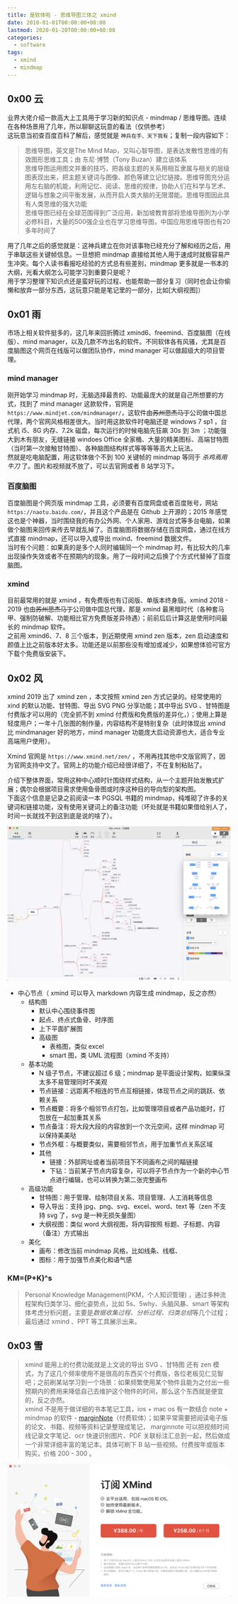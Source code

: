 ```yaml
---
title: 是软体啦 - 思维导图三体之 xmind
date: 2010-01-01T00:00:00+08:00
lastmod: 2020-01-20T00:00:00+08:00
categories:
  - software
tags:
  - xmind
  - mindmap
---
```

## 0x00 云

业界大佬介绍一款高大上工具用于学习新的知识点 - mindmap / 思维导图。连续在各种场景用了几年，所以聊聊这玩意的看法（仅供参考）  
这玩意当初查百度百科了解后，感觉就是 `神兵在手、天下我有`；复制一段内容如下：  

> 思维导图，英文是The Mind Map，又叫心智导图，是表达发散性思维的有效图形思维工具；由 东尼·博赞（Tony Buzan）建立该体系  
> 思维导图运用图文并重的技巧，把各级主题的关系用相互隶属与相关的层级图表现出来，把主题关键词与图像、颜色等建立记忆链接。思维导图充分运用左右脑的机能，利用记忆、阅读、思维的规律，协助人们在科学与艺术、逻辑与想象之间平衡发展，从而开启人类大脑的无限潜能。思维导图因此具有人类思维的强大功能  
> 思维导图已经在全球范围得到广泛应用，新加坡教育部将思维导图列为小学必修科目，大量的500强企业也在学习思维导图，中国应用思维导图也有20多年时间了  

用了几年之后的感觉就是：这神兵建立在你对该事物已经充分了解和经历之后，用于串联这些关键帧信息。一旦想把 mindmap 直接给其他人用于速成时就极容易产生冲突。每个人读书看报吃经验的方式总有些差别，mindmap 更多就是一书本的大纲，光看大纲怎么可能学习到重要只是呢？  
用于学习整理下知识点还是蛮好玩的过程、也能帮助一部分复习（同时也会让你偷懒和放弃一部分东西，这玩意只能是笔记里的一部分，比如[大纲视图]）  

## 0x01 雨

市场上相关软件挺多的，这几年来回折腾过 xmind6、freemind、百度脑图（在线版）、mind manager，以及几款不咋出名的软件。不同软体各有风骚，尤其是百度脑图这个网页在线版可以做团队协作，mind manager 可以做超级大的项目管理。  

### mind manager

刚开始学习 mindmap 时，无脑选择最贵的、功能最庞大的就是自己所想要的方式，找到了 mind manager 这款软件，官网是 `https://www.mindjet.com/mindmanager/`，这软件由~~苏州思杰马丁~~公司做中国总代理，两个官网风格相差很大。当时用这款软件时电脑还是 windows 7 sp1 ，台式机 i5、8G 内存、7.2k 磁盘，每次运行的时候电脑先狂飙 30s 到 3m ；功能强大到木有朋友，无缝链接 windoes Office 全家桶、大量的精美图标、高端甘特图（当时第一次接触甘特图）、各种脑图结构样式等等等等高大上玩法。  
然就是吃电脑配置，用这软体做个不到 100 关键帧的 mindmap 等同于 *杀鸡焉用牛刀* 了。图片和视频就不放了，可以去官网或者 B 站学习下。  

### 百度脑图

百度脑图是个网页版 mindmap 工具，必须要有百度网盘或者百度账号，网站 `https://naotu.baidu.com/`，并且这个产品是在 Github 上开源的；2015 年感觉这也是个神器，当时围绕我的有办公外网、个人家用、游戏台式等多台电脑，如果做个脑图来回传来传去早就乱掉了。百度脑图将数据存储在百度网盘，通过在线方式直接 mindmap，还可以导入或导出 mxind、freemind 数据文件。  
当时有个问题：如果真的是多个人同时编辑同一个 mindmap 时，有比较大的几率出现操作失效或者不在预期内的现象。用了一段时间之后换了个方式代替掉了百度脑图。  

### xmind

目前最常用的就是 xmind ，有免费版也有订阅版、单版本终身版。xmind 2018 - 2019 也由~~苏州思杰马丁~~公司做中国总代理，那是 xmind 最黑暗时代（各种套马甲、强制防破解、功能相比官方免费版差异待遇）；前前后后计算这是使用时间最长的 mindmap 软件。  
之前用 xmind6、7、8 三个版本，到近期使用 xmind zen 版本，zen 启动速度和颜值上比之前版本好太多。功能还是以前那些没有增加或减少，如果想体验可官方下载个免费版安装下。  

## 0x02 风

xmind 2019 出了 xmind zen ，本文按照 xmind zen 方式记录的。经常使用的 xind 的默认功能、甘特图、导出 SVG PNG 分享功能；其中导出 SVG 、甘特图是付费版才可以用的（完全抓不到 xmind 付费版和免费版的差异化，）；使用上算是轻度用户；一年十几张图的制作量，内容结构不是特别复杂（此时体现出 xmind 比 mindmanager 好的地方，mind manager 功能庞大启动资源也大，适合专业高端用户使用）。  

Xmind 官网是 `https://www.xmind.net/zen/` ，不用再找其他中文版官网了，因为官网支持中文了。官网上的功能介绍已经很详细了，不在复制粘贴了。  

介绍下整体界面，常用这种中心顺时针围绕样式结构，从一个主题开始发散式扩展；偶尔会根据项目需求使用鱼骨图或时序这种目的导向型的架构图。  
下面这个信息是记录之前阅读一本 PGSQL 书籍的 mindmap，纯堆砌了许多的关键词和链接功能，没有使用关键词上的备注功能（坏处就是书籍如果借给别人了，时间一长就找不到这到底是说的啥了）。  

![Xmind 界面](./xmind-desk.png)

- 中心节点（ xmind 可以导入 markdown 内容生成 mindmap，反之亦然）
  - 结构图
    - 默认中心围绕事件图
    - 起点、终点式鱼骨、时序图
    - 上下平面扩展图
    - 高级图
      - 表格图，类似 excel
      - smart 图，类 UML 流程图（xmind 不支持）
  - 基本功能
    - N 级子节点，不建议超过 6 级；mindmap 是平面设计架构，如果纵深太多不易管理同时不美观
    - 节点链接：远距离不相连的节点互相链接，体现节点之间的跳跃、依赖关系
    - 节点概要：将多个相邻节点打包，比如管理项目或者产品功能时，打包放在一起加重其关系
    - 节点备注：将大段大段的内容放到一个次元空间，这样 mindmap 可以保持美美哒
    - 节点外框：与概要类似，需要相邻节点，用于加重节点关系区域
    - 其他
      - 链接：外部网址或者当前项目下不同画布之间的瞄链接
      - 下钻：当前某子节点内容复杂，可以将子节点作为一个新的中心节点进行编辑，也可以转换为第二张完整画布
  - 高级功能
    - 甘特图：用于管理、绘制项目关系、项目管理、人工消耗等信息
    - 导入导出：支持 jpg、png、svg、excel、word、text 等（zen 不支持 svg 了，svg 是一种无损矢量图）
    - 大纲视图：类似 word 大纲视图，将内容按照 标题、子标题、内容（备注）方式输出
  - 美化
    - 画布：修改当前 mindmap 风格，比如线条、线框、
    - 图标：用于加强节点美化和语气感

### KM=(P+K)^s

> Personal Knowledge Management(PKM，个人知识管理) ，通过多种流程架构归类学习、细化姿势点，比如 5s、5why、头脑风暴、smart 等架构体考虑分析问题，主要是*数据收集过程、分析过程、归类总结*等几个过程；最后通过 xmind 、PPT 等工具展示出来。  

## 0x03 雪

> xmind 能用上的付费功能就是上文说的导出 SVG 、甘特图 还有 zen 模式，为了这几个频率使用不是很高的东西买个付费版，各位老板见仁见智吧；之前刷某站学习到一个场景：如果频繁使用某个物件且能为之付出一些预期内的费用来降低自己去维护这个物件的时间，那么这个东西就是便宜的，反之亦然。  
> xmind 不是用于做详细的书本笔记工具，ios + mac os 有一款结合 note + mindmap 的软件 - [marginNote](https://www.marginnote.com/)（付费软体）；如果平常需要把阅读电子版的论文、书籍、视频等资料记录整理成笔记， marginnote 可以把视频时间线记录文字笔记、ocr 快速识别图片、PDF 关联标注汇总到一起，然后做成一个非常详细丰富的笔记本。具体可刷下 B 站一些视频。付费按年或版本购买，价格 200 - 300 。  

![xmind 订阅费用](./xmind-ding.png)
